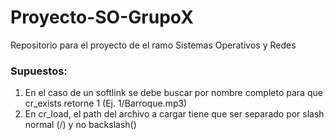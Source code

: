 # Proyecto-SO-GrupoX
Repositorio para el proyecto de el ramo Sistemas Operativos y Redes

### Supuestos:
1) En el caso de un softlink se debe buscar por nombre completo para que cr_exists retorne 1 (Ej. 1/Barroque.mp3)
2) En cr_load, el path del archivo a cargar tiene que ser separado por slash normal (/) y no backslash(\)
